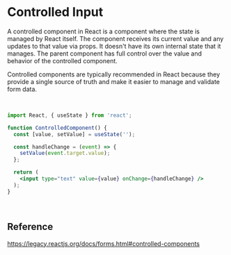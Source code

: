 # Controlled Input
A controlled component in React is a component where the state is managed by React itself. The component receives its current value and any updates to that value via props. It doesn't have its own internal state that it 
manages. The parent component has full control over the value and behavior of the controlled component.

Controlled components are typically recommended in React because they provide a single source of truth and make it easier to manage and validate form data.

<br>

```jsx
import React, { useState } from 'react';

function ControlledComponent() {
  const [value, setValue] = useState('');

  const handleChange = (event) => {
    setValue(event.target.value);
  };

  return (
    <input type="text" value={value} onChange={handleChange} />
  );
}
```

<br>

## Reference
https://legacy.reactjs.org/docs/forms.html#controlled-components
